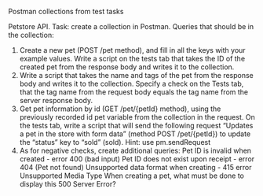 Postman collections from test tasks

Petstore API.
Task: create a collection in Postman. Queries that should be in the collection:
1. Create a new pet (POST /pet method), and fill in all the keys with your example values. Write a script on the tests tab that takes the ID of the created pet from the response body and writes it to the collection.
2. Write a script that takes the name and tags of the pet from the response body and writes it to the collection. Specify a check on the Tests tab, that the tag name from the request body equals the tag name from the server response body.
3. Get pet information by id (GET /pet/{petId} method), using the previously recorded id pet variable from the collection in the request.
On the tests tab, write a script that will send the following request “Updates a pet in the store with form data” (method POST /pet/{petId}) to update the “status” key to “sold” (sold).
Hint: use pm.sendRequest
4. As for negative checks, create additional queries:
Pet ID is invalid when created - error 400 (bad input)
Pet ID does not exist upon receipt - error 404 (Pet not found)
Unsupported data format when creating - 415 error Unsupported Media Type
When creating a pet, what must be done to display this 500 Server Error?

